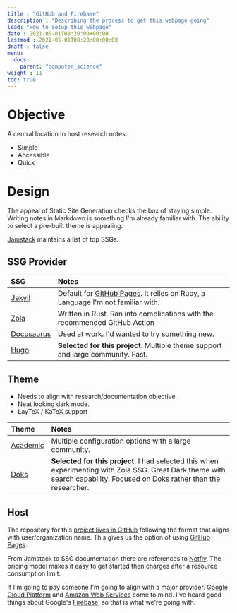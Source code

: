 ```yaml
---
title : "GitHub and Firebase"
description : "Describing the process to get this webpage going"
lead: "How to setup this webpage"
date : 2021-05-01T08:20:00+00:00
lastmod : 2021-05-01T08:20:00+00:00
draft : false
menu:
  docs:
    parent: "computer_science"
weight : 11
toc: true
---
```


# Objective
A central location to host research notes.

- Simple
- Accessible
- Quick

# Design
The appeal of Static Site Generation checks the box of staying simple. Writing notes in Markdown is something I'm already familiar with. The ability to select a pre-built theme is appealing.

[Jamstack](https://jamstack.org/generators/) maintains a list of top SSGs.

## SSG Provider
|SSG|Notes|
|:--|:--|
|[Jekyll](https://jekyllrb.com/)|Default for [GitHub Pages](https://pages.github.com/). It relies on Ruby, a Language I'm not familiar with.|
|[Zola](https://www.getzola.org/)|Written in Rust. Ran into complications with the recommended GitHub Action|
|[Docusaurus](https://docusaurus.io/)|Used at work. I'd wanted to try something new.|
|[Hugo](https://gohugo.io/)|**Selected for this project**. Multiple theme support and large community. Fast.|

## Theme 
- Needs to align with research/documentation objective. 
- Neat looking dark mode.
- LayTeX / KaTeX support

|Theme|Notes|
|:--|:--|
|[Academic](https://github.com/wowchemy/starter-hugo-academic)|Multiple configuration options with a large community.|
|[Doks](https://github.com/h-enk/doks)|**Selected for this project**. I had selected this when experimenting with Zola SSG. Great Dark theme with search capability. Focused on Doks rather than the researcher.|

## Host
The repository for this [project lives in GitHub](https://github.com/WonkyMic/wonkymic.github.io) following the format that aligns with user/organization name. This gives us the option of using [GitHub Pages](https://pages.github.com/).

From Jamstack to SSG documentation there are references to [Netfly](https://www.netlify.com/). The pricing model makes it easy to get started then charges after a resource consumption limit.

If I'm going to pay someone I'm going to align with a major provider. [Google Cloud Platform](https://cloud.google.com/) and [Amazon Web Services](https://aws.amazon.com/) come to mind. I've heard good things about Google's [Firebase](https://firebase.google.com/), so that is what we're going with.